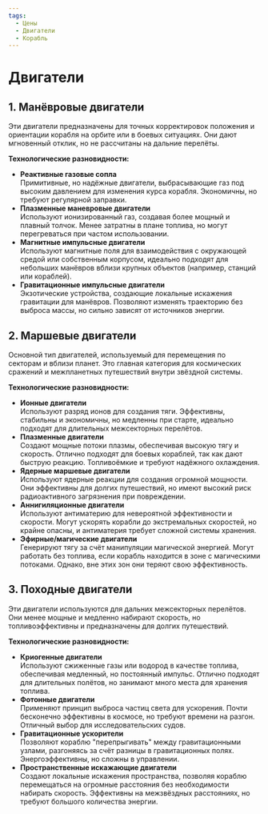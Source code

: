 ```yaml
---
tags:
  - Цены
  - Двигатели
  - Корабль
---
```



# Двигатели
## 1. **Манёвровые двигатели**

Эти двигатели предназначены для точных корректировок положения и ориентации корабля на орбите или в боевых ситуациях. Они дают мгновенный отклик, но не рассчитаны на дальние перелёты.

**Технологические разновидности:**

- **Реактивные газовые сопла**  
    Примитивные, но надёжные двигатели, выбрасывающие газ под высоким давлением для изменения курса корабля. Экономичны, но требуют регулярной заправки.
- **Плазменные маневровые двигатели**  
    Используют ионизированный газ, создавая более мощный и плавный толчок. Менее затратны в плане топлива, но могут перегреваться при частом использовании.
- **Магнитные импульсные двигатели**  
    Используют магнитные поля для взаимодействия с окружающей средой или собственным корпусом, идеально подходят для небольших манёвров вблизи крупных объектов (например, станций или кораблей).
- **Гравитационные импульсные двигатели**  
    Экзотические устройства, создающие локальные искажения гравитации для манёвров. Позволяют изменять траекторию без выброса массы, но сильно зависят от источников энергии.

## 2. **Маршевые двигатели**

Основной тип двигателей, используемый для перемещения по секторам и вблизи планет. Это главная категория для космических сражений и межпланетных путешествий внутри звёздной системы.

**Технологические разновидности:**

- **Ионные двигатели**  
    Используют разряд ионов для создания тяги. Эффективны, стабильны и экономичны, но медленны при старте, идеально подходят для длительных межсекторных перелётов.
- **Плазменные двигатели**  
    Создают мощные потоки плазмы, обеспечивая высокую тягу и скорость. Отлично подходят для боевых кораблей, так как дают быструю реакцию. Топливоёмкие и требуют надёжного охлаждения.
- **Ядерные маршевые двигатели**  
    Используют ядерные реакции для создания огромной мощности. Они эффективны для долгих путешествий, но имеют высокий риск радиоактивного загрязнения при повреждении.
- **Аннигиляционные двигатели**  
    Используют антиматерию для невероятной эффективности и скорости. Могут ускорять корабли до экстремальных скоростей, но крайне опасны, и антиматерия требует сложной системы хранения.
- **Эфирные/магические двигатели**  
    Генерируют тягу за счёт манипуляции магической энергией. Могут работать без топлива, если корабль находится в зоне с магическими потоками. Однако, вне этих зон они теряют свою эффективность.

## 3. **Походные двигатели**

Эти двигатели используются для дальних межсекторных перелётов. Они менее мощные и медленно набирают скорость, но топливоэффективны и предназначены для долгих путешествий.

**Технологические разновидности:**

- **Криогенные двигатели**  
    Используют сжиженные газы или водород в качестве топлива, обеспечивая медленный, но постоянный импульс. Отлично подходят для длительных полётов, но занимают много места для хранения топлива.
- **Фотонные двигатели**  
    Применяют принцип выброса частиц света для ускорения. Почти бесконечно эффективны в космосе, но требуют времени на разгон. Отличный выбор для исследовательских судов.
- **Гравитационные ускорители**  
    Позволяют кораблю "перепрыгивать" между гравитационными узлами, разгоняясь за счёт разницы в гравитационных полях. Энергоэффективны, но сложны в управлении.
- **Пространственные искажающие двигатели**  
    Создают локальные искажения пространства, позволяя кораблю перемещаться на огромные расстояния без необходимости набирать скорость. Эффективны на межзвёздных расстояниях, но требуют большого количества энергии.
